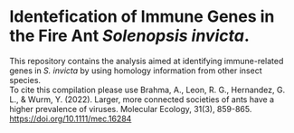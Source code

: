 # Identefication of Immune Genes in the Fire Ant *Solenopsis invicta*.
This repository contains the analysis aimed at identifying immune-related genes in *S. invicta* by using homology information from other insect species.  
To cite this compilation please use   Brahma, A., Leon, R. G., Hernandez, G. L., & Wurm, Y. (2022). Larger, more connected societies of ants have a higher prevalence of viruses. Molecular Ecology, 31(3), 859-865.  
https://doi.org/10.1111/mec.16284
